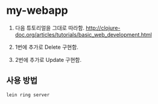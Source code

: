 # my-webapp

1) 다음 튜토리얼을 그대로 따라함. http://clojure-doc.org/articles/tutorials/basic_web_development.html 

2) 1번에 추가로 Delete 구현함.

3) 2번에 추가로 Update 구현함.

## 사용 방법

    lein ring server
